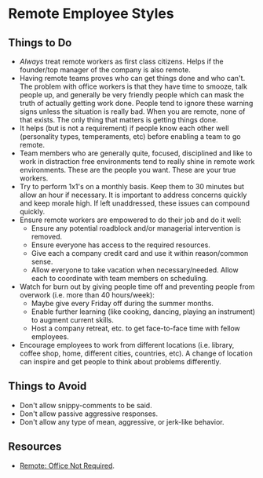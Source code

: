 # Remote Employee Styles

## Things to Do

* *Always* treat remote workers as first class citizens. Helps if the founder/top manager of the company is also remote.
* Having remote teams proves who can get things done and who can't. The problem with office workers is that they have
  time to smooze, talk people up, and generally be very friendly people which can mask the truth of actually getting
  work done. People tend to ignore these warning signs unless the situation is really bad. When you are remote, none of
  that exists. The only thing that matters is getting things done.
* It helps (but is not a requirement) if people know each other well (personality types, temperaments, etc) before
  enabling a team to go remote.
* Team members who are generally quite, focused, disciplined and like to work in distraction free environments tend
  to really shine in remote work environments. These are the people you want. These are your true workers.
* Try to perform 1x1's on a monthly basis. Keep them to 30 minutes but allow an hour if necessary. It is important to
  address concerns quickly and keep morale high. If left unaddressed, these issues can compound quickly.
* Ensure remote workers are empowered to do their job and do it well:
    * Ensure any potential roadblock and/or managerial intervention is removed.
    * Ensure everyone has access to the required resources.
    * Give each a company credit card and use it within reason/common sense.
    * Allow everyone to take vacation when necessary/needed. Allow each to coordinate with team members on scheduling.
* Watch for burn out by giving people time off and preventing people from overwork (i.e. more than 40 hours/week):
    * Maybe give every Friday off during the summer months.
    * Enable further learning (like cooking, dancing, playing an instrument) to augment current skills.
    * Host a company retreat, etc. to get face-to-face time with fellow employees.
* Encourage employees to work from different locations (i.e. library, coffee shop, home, different cities, countries,
  etc). A change of location can inspire and get people to think about problems differently.

## Things to Avoid

* Don't allow snippy-comments to be said.
* Don't allow passive aggressive responses.
* Don't allow any type of mean, aggressive, or jerk-like behavior.

## Resources

* [Remote: Office Not Required](https://37signals.com/remote).
